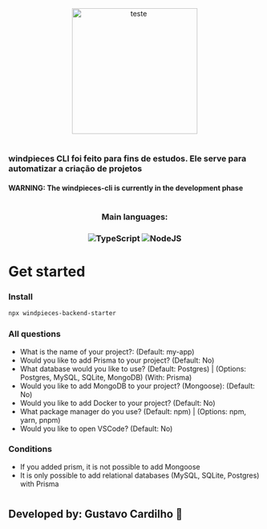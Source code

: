 <div align="center">
    <img src="https://cdn.discordapp.com/attachments/1099758284140990596/1140797772975575120/image.png" alt="teste" width="250" height="250">
</div>

#

### windpieces CLI foi feito para fins de estudos. Ele serve para automatizar a criação de projetos

#### WARNING: The windpieces-cli is currently in the development phase

#

<h3 align="center">Main languages:<h3>

<div align="center">

![TypeScript](https://img.shields.io/badge/typescript-%23007ACC.svg?style=for-the-badge&logo=typescript&logoColor=white)
![NodeJS](https://img.shields.io/badge/node.js-6DA55F?style=for-the-badge&logo=node.js&logoColor=white)

</div>

# Get started

### Install

```bash
npx windpieces-backend-starter
```

### All questions

<ul>
    <li>What is the name of your project?: (Default: my-app)</li>
    <li>Would you like to add Prisma to your project? (Default: No)</li>
    <li>What database would you like to use? (Default: Postgres) | (Options: Postgres, MySQL, SQLite, MongoDB) (With: Prisma)</li>
    <li>Would you like to add MongoDB to your project? (Mongoose): (Default: No)</li>
    <li>Would you like to add Docker to your project? (Default: No)</li>
    <li>What package manager do you use? (Default: npm) | (Options: npm, yarn, pnpm)</li>
    <li>Would you like to open VSCode? (Default: No)</li>
</ul>

### Conditions

<ul>
    <li>If you added prism, it is not possible to add Mongoose</li>
    <li>It is only possible to add relational databases (MySQL, SQLite, Postgres) with Prisma</li>
</ul>

#

## Developed by: Gustavo Cardilho 🖤
